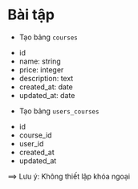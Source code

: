# Bài tập

- Tạo bảng `courses`

* id
* name: string
* price: integer
* description: text
* created_at: date
* updated_at: date

- Tạo bảng `users_courses`

* id
* course_id
* user_id
* created_at
* updated_at

==> Lưu ý: Không thiết lập khóa ngoại

